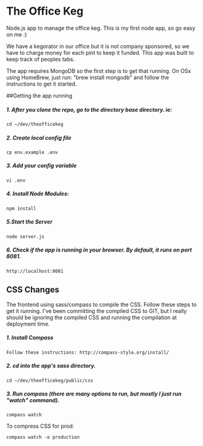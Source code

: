 # The Office Keg
Node.js app to manage the office keg. This is my first node app, so go easy on me :)

We have a kegorator in our office but it is not company sponsored, so we have to charge money for each pint to keep it funded. This app was built to keep track of peoples tabs.

The app requires MongoDB so the first step is to get that running. On OSx using HomeBrew, just run: "brew install mongodb" and follow the instructions to get it started.

##Getting the app running

##### 1. After you clone the repo, go to the directory base directory. ie:
```
cd ~/dev/theofficekeg
```
##### 2. Create local config file
```
cp env.example .env
```
##### 3. Add your config variable
```
vi .env
```
##### 4. Install Node Modules:
```
npm install
```
##### 5.Start the Server
```
node server.js
```
##### 6. Check if the app is running in your browser. By default, it runs on port 8081.
```
http://localhost:8081
```

## CSS Changes

The frontend using sass/compass to compile the CSS. Follow these steps to get it running. I've been committing the compiled CSS to GIT, but I really should be ignoring the compiled CSS and running the compilation at deployment time.

##### 1. Install Compass
```
Follow these instructions: http://compass-style.org/install/
```
##### 2. cd into the app's sass directory.
```
cd ~/dev/theofficekeg/public/css
```
##### 3. Run compass (there are many options to run, but mostly I just run "watch" command).
```
compass watch

```
To compress CSS for prod:
```
compass watch -e production
```